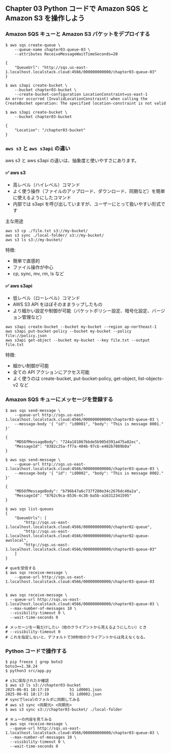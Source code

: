 ## Chapter 03 Python コードで Amazon SQS と Amazon S3 を操作しよう

### Amazon SQS キューと Amazon S3 バケットをデプロイする

```shell
$ aws sqs create-queue \
    --queue-name chapter03-queue-03 \
    --attributes ReceiveMessageWaitTimeSeconds=20

{
    "QueueUrl": "http://sqs.us-east-1.localhost.localstack.cloud:4566/000000000000/chapter03-queue-03"
}

$ aws s3api create-bucket \
    --bucket chapter03-bucket \
    --create-bucket-configuration LocationConstraint=us-east-1
An error occurred (InvalidLocationConstraint) when calling the CreateBucket operation: The specified location-constraint is not valid

$ aws s3api create-bucket \
    --bucket chapter03-bucket

{
    "Location": "/chapter03-bucket"
}
```

### `aws s3` と `aws s3api` の違い

aws s3 と aws s3api の違いは、抽象度と使いやすさにあります。

#### ✅ aws s3

- 高レベル（ハイレベル）コマンド
- よく使う操作（ファイルのアップロード、ダウンロード、同期など）を簡単に使えるようにしたコマンド
- 内部では s3api を呼び出していますが、ユーザーにとって扱いやすい形式です

主な用途

```shell
aws s3 cp ./file.txt s3://my-bucket/
aws s3 sync ./local-folder/ s3://my-bucket/
aws s3 ls s3://my-bucket/
```

特徴:

- 簡単で直感的
- ファイル操作が中心
- cp, sync, mv, rm, ls など

#### ✅ aws s3api

- 低レベル（ローレベル）コマンド
- AWS S3 API をほぼそのままラップしたもの
- より細かい設定や制御が可能（バケットポリシー設定、暗号化設定、バージョン管理など）

```shell
aws s3api create-bucket --bucket my-bucket --region ap-northeast-1
aws s3api put-bucket-policy --bucket my-bucket --policy file://policy.json
aws s3api get-object --bucket my-bucket --key file.txt --output file.txt
```

特徴:

- 細かい制御が可能
- 全ての API アクションにアクセス可能
- よく使うのは create-bucket, put-bucket-policy, get-object, list-objects-v2 など

### Amazon SQS キューにメッセージを登録する

```shell
$ aws sqs send-message \
    --queue-url http://sqs.us-east-1.localhost.localstack.cloud:4566/000000000000/chapter03-queue-03 \
    --message-body '{ "id": "id0001", "body": "This is message 0001." }'

{
    "MD5OfMessageBody": "724a181067bbde5b905d391a475a82ec",
    "MessageId": "0382c25a-ff7a-404b-97cb-e402b7089b0a"
}

$ aws sqs send-message \
    --queue-url http://sqs.us-east-1.localhost.localstack.cloud:4566/000000000000/chapter03-queue-03 \
    --message-body '{ "id": "id0002", "body": "This is message 0002." }'

{
    "MD5OfMessageBody": "b796b47a6c737f200e34c2676dc40a2a",
    "MessageId": "8762c9ca-8536-4c38-ba5b-a16312341595"
}

$ aws sqs list-queues
{
    "QueueUrls": [
        "http://sqs.us-east-1.localhost.localstack.cloud:4566/000000000000/chapter02-queue",
        "http://sqs.us-east-1.localhost.localstack.cloud:4566/000000000000/chapter02-queue-awslocal",
        "http://sqs.us-east-1.localhost.localstack.cloud:4566/000000000000/chapter03-queue-03"
    ]
}

# queを受信する
$ aws sqs receive-message \
    --queue-url http://sqs.us-east-1.localhost.localstack.cloud:4566/000000000000/chapter03-queue-03


$ aws sqs receive-message \
  --queue-url http://sqs.us-east-1.localhost.localstack.cloud:4566/000000000000/chapter03-queue-03 \
  --max-number-of-messages 10 \
  --visibility-timeout 0 \
  --wait-time-seconds 0

# メッセージを一覧だけしたい（他のクライアントから見えるようにしたい）とき
# --visibility-timeout 0
# これを指定しないと、デフォルトで30秒他のクライアントからは見えなくなる。

```

### Python コードで操作する

```shell
$ pip freeze | grep boto3
boto3==1.38.24
$ python3 src/app.py

# s3に保存されたか確認
$ aws s3 ls s3://chapter03-bucket
2025-06-01 18:17:19         51 id0001.json
2025-06-01 18:17:19         51 id0002.json
# syncでlocalのフォルダに同期してみる
# aws s3 sync <同期元> <同期先>
$ aws s3 sync s3://chapter03-bucket/ ./local-folder

# キューの内容を見てみる
$ aws sqs receive-message \
  --queue-url http://sqs.us-east-1.localhost.localstack.cloud:4566/000000000000/chapter03-queue-03 \
  --max-number-of-messages 10 \
  --visibility-timeout 0 \
  --wait-time-seconds 0
```
